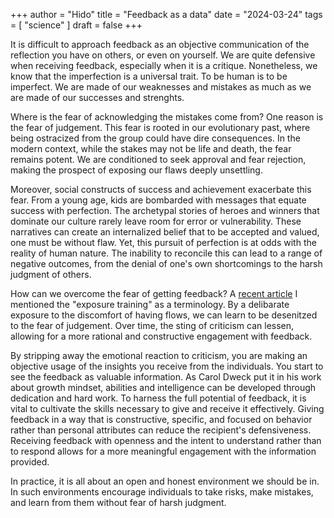+++
author = "Hido"
title = "Feedback as a data"
date = "2024-03-24"
tags = [
  "science"
]
draft = false
+++

It is difficult to approach feedback as an objective communication of the reflection you have on others, or even on yourself. We are quite defensive when receiving feedback, especially when it is a critique. Nonetheless, we know that the imperfection is a universal trait. To be human is to be imperfect. We are made of our weaknesses and mistakes as much as we are made of our successes and strenghts. 

Where is the fear of acknowledging the mistakes come from? One reason is the fear of judgement. This fear is rooted in our evolutionary past, where being ostracized from the group could have dire consequences. In the modern context, while the stakes may not be life and death, the fear remains potent. We are conditioned to seek approval and fear rejection, making the prospect of exposing our flaws deeply unsettling.

Moreover, social constructs of success and achievement exacerbate this fear. From a young age, kids are bombarded with messages that equate success with perfection. The archetypal stories of heroes and winners that dominate our culture rarely leave room for error or vulnerability. These narratives can create an internalized belief that to be accepted and valued, one must be without flaw. Yet, this pursuit of perfection is at odds with the reality of human nature. The inability to reconcile this can lead to a range of negative outcomes, from the denial of one's own shortcomings to the harsh judgment of others. 

How can we overcome the fear of getting feedback? A [recent article](https://www.henrikkarlsson.xyz/p/limitatons) I mentioned the "exposure training" as a terminology. By a delibarate exposure to the discomfort of having flows, we can learn to be desenitzed to the fear of judgement. Over time, the sting of criticism can lessen, allowing for a more rational and constructive engagement with feedback.

By stripping away the emotional reaction to criticism, you are making an objective usage of the insights you receive from the individuals. You start to see the feedback as valuable information. As Carol Dweck put it in his work about growth mindset,  abilities and intelligence can be developed through dedication and hard work. To harness the full potential of feedback, it is vital to cultivate the skills necessary to give and receive it effectively. Giving feedback in a way that is constructive, specific, and focused on behavior rather than personal attributes can reduce the recipient's defensiveness. Receiving feedback with openness and the intent to understand rather than to respond allows for a more meaningful engagement with the information provided.

In practice, it is all about an open and honest environment we should be in. In such environments encourage individuals to take risks, make mistakes, and learn from them without fear of harsh judgment.